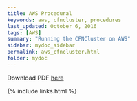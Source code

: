 ```yaml
---
title: AWS Procedural
keywords: aws, cfncluster, procedures
last_updated: October 6, 2016
tags: [AWS]
summary: "Running the CFNCluster on AWS"
sidebar: mydoc_sidebar
permalink: aws_cfncluster.html
folder: mydoc
---
```


Download PDF [here](/documentation/pdf/Doc43_Jupyter_on_AWS.pdf) 


{% include links.html %}
